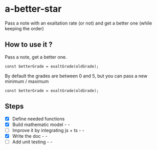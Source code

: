 # a-better-star

Pass a note with an exaltation rate (or not) and get a better one (while keeping the order)


## How to use it ?

Pass a note, get a better one.
     
    const betterGrade = exaltGrade(oldGrade);

By default the grades are between 0 and 5, but you can pass a new minimum / maximum

    const betterGrade = exaltGrade(oldGrade);


## Steps

* [x] Define needed functions 
* [x] Build mathematic model - -
* [ ] Improve it by integrating js + ts - -
* [x] Write the doc - -
* [ ] Add unit testing - -